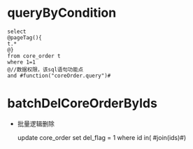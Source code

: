 queryByCondition
===


    select 
    @pageTag(){
    t.*
    @}
    from core_order t
    where 1=1  
    @//数据权限，该sql语句功能点  
    and #function("coreOrder.query")#
    
    
    

batchDelCoreOrderByIds
===

* 批量逻辑删除

    update core_order set del_flag = 1 where id  in( #join(ids)#)
    
